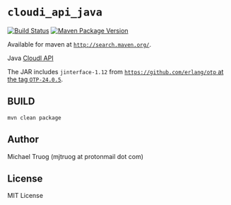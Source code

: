 `cloudi_api_java`
=================

[![Build Status](https://travis-ci.org/CloudI/cloudi_api_java.png)](https://travis-ci.org/CloudI/cloudi_api_java)
[![Maven Package Version](https://img.shields.io/maven-central/v/org.cloudi/cloudi_api_java.svg?maxAge=2592000)](http://search.maven.org/#search|ga|1|a%3A%22cloudi_api_java%22)

Available for maven at [`http://search.maven.org/`](http://search.maven.org/#search|gav|1|g%3A%22org.cloudi%22%20AND%20a%3A%22cloudi_api_java%22).

Java [CloudI API](https://cloudi.org/api.html#1_Intro)

The JAR includes `jinterface-1.12` from
[`https://github.com/erlang/otp` at the tag `OTP-24.0.5`](https://github.com/erlang/otp/tree/OTP-24.0.5/lib/jinterface).

BUILD
-----

    mvn clean package

Author
------

Michael Truog (mjtruog at protonmail dot com)

License
-------

MIT License

